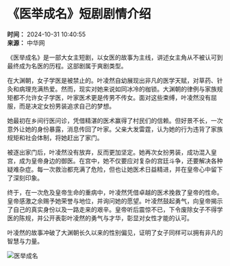 # 《医举成名》短剧剧情介绍

**时间：** 2024-10-31 10:40:55  
**来源：** 中华网

《医举成名》是一部大女主短剧，以女医的故事为主线，讲述女主角从不被认可到最终成为名医的历程。这部剧属于爽剧类型。

在大渊朝，女子学医是被禁止的。叶凌然自幼展现出非凡的医学天赋，对草药、针灸和病理充满热爱。然而，现实对她来说如同冰冷的枷锁。大渊朝的律例与家族规矩都不允许女子学医，叶家医术更是传男不传女。面对这些束缚，叶凌然没有屈服，而是决定女扮男装追求自己的梦想。

她最初在乡间行医问诊，凭借精湛的医术赢得了村民们的信赖。但好景不长，一次意外让她的身份暴露，消息传回了叶家。父亲大发雷霆，认为她的行为违背了家族规矩和社会体制，将她赶出了家门。

被逐出家门后，叶凌然没有放弃，反而更加坚定。她再次女扮男装，成功混入皇宫，成为皇帝身边的御医。在宫中，她不仅要应对复杂的宫廷斗争，还要解决各种疑难杂症。每一次救治都充满了危险，但也让她医术日益精进，并在皇帝心中留下了深刻印象。

终于，在一次危及皇帝生命的重病中，叶凌然凭借卓越的医术挽救了皇帝的性命。皇帝感激之余赐予她荣誉与地位，并询问她的愿望。叶凌然鼓起勇气，向皇帝揭示了自己的真实身份以及一路走来的艰辛。皇帝听后震惊不已，下令废除女子不得学医的陈规，并公开表彰叶凌然的勇气与才华，彰显对女性才能的认可。

叶凌然的故事冲破了大渊朝长久以来的性别偏见，证明了女子同样可以拥有非凡的智慧与力量。

![医举成名](https://img3.utuku.imgcdc.com/496x0/ent/20250225/50223470-d703-4369-a258-ee9d72ddfc21.jpg)